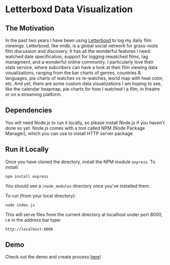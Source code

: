# Letterboxd Data Visualization

## The Motivation
 
In the past two years I have been using [Letterboxd](https://letterboxd.com) to log my daily film viewings. Letterboxd, like imdb, is a global social network for grass-roots film discussion and discovery. It has all the wonderful features I need: watched date specification, support for logging rewatched films, tag managment, and a wonderful online community. I particularly love their stats service, where subcribers can have a look at their film viewing data visualizations, ranging from the bar charts of genres, countries & languages, pie charts of watches vs re-watches, world map with heat color, etc. And yet, there are some custom data visualizations I am hoping to see, like the calendar heapmap, pie charts for how I watched I a film, in theatre or on a streaming platform. 

## Dependencies

You will need Node.js to run it locally, so please install Node.js if you haven't done so yet. Node.js comes with a tool called NPM (Node Package Manager), which you can use to install HTTP server package.

## Run it Locally 

Once you have cloned the directory, install the NPM module `express`. To install:
```
npm install express
``` 

You should see a `/node_modules` directory once you've installed them. 

To run (from your local directory):
```
node index.js
``` 

This will serve files from the current directory at localhost under port 8000, i.e in the address bar type:
```
http://localhost:8000
``` 

## Demo
Check out the demo and create process [here](https://cindyshi.myportfolio.com/film-viewing-data-visualization)!